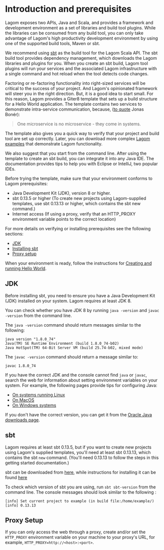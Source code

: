 # Introduction and prerequisites

Lagom exposes two APIs, Java and Scala, and provides a framework and development environment as a set of libraries and build tool plugins. While the libraries can be consumed from any build tool, you can only take advantage of Lagom's high productivity development environment by using one of the supported build tools, Maven or sbt. 

We recommend using [sbt](http://www.scala-sbt.org) as the build tool for the Lagom Scala API. The sbt build tool provides dependency management, which downloads the Lagom libraries and plugins for you. When you create an sbt build, Lagom tool plugins will run your services and the associated Lagom infrastructure with a single command and hot reload when the tool detects code changes.

Factoring or re-factoring functionality into right-sized services will be critical to the success of your project. And Lagom's opinionated framework will steer you in the right direction. But, it is a good idea to start small. For this reason, Lagom provides a Giter8 template that sets up a build structure for a Hello World application. The template contains two services to demonstrate intra-service communication, because, ([to quote](https://twitter.com/jboner/status/699536472442011648) Jonas Bonér):

> One microservice is no microservice - they come in systems.

The template also gives you a quick way to verify that your project and build tool are set up correctly. Later, you can download more complex [Lagom examples](lagom-examples.md) that demonstrate Lagom functionality. 
 
We also suggest that you start from the command line. After using the template to create an sbt build, you can integrate it into any Java IDE. The documentation provides tips to help you with Eclipse or IntelliJ, two popular IDEs. 
 
Before trying the template, make sure that your environment conforms to Lagom prerequisites:

* Java Development Kit (JDK), version 8 or higher. 
* sbt 0.13.5 or higher (To create new projects using Lagom-supplied templates, use sbt 0.13.13 or higher, which contains the sbt new command.)
* Internet access (If using a proxy, verify that an HTTP_PROXY environment variable points to the correct location)

For more details on verifying or installing prerequisites see the following sections:

* [JDK](#jdk)
* [Installing sbt](#sbt)
* [Proxy setup](#proxy-setup)

When your environment is ready, follow the instructions for [Creating and running Hello World](GettingStarted.md).

## JDK

Before installing sbt, you need to ensure you have a Java Development Kit (JDK) installed on your system.  Lagom requires at least JDK 8.

You can check whether you have JDK 8 by running `java -version` and `javac -version` from the command line.

The `java -version` command should return messages similar to the following:

```
java version "1.8.0_74"
Java(TM) SE Runtime Environment (build 1.8.0_74-b02)
Java HotSpot(TM) 64-Bit Server VM (build 25.74-b02, mixed mode)
```
The `javac -version` command should return a message similar to:

```
javac 1.8.0_74
```
If you have the correct JDK and the console cannot find `java` or `javac`, search the web for information about setting environment variables on your system. For example, the following pages provide tips for configuring Java:
* [On systems running Linux](http://stackoverflow.com/questions/33860560/how-to-set-java-environment-variables-using-shell-script)
* [On MacOS](http://osxdaily.com/2015/07/28/set-enviornment-variables-mac-os-x/)
* [On Windows systems](http://stackoverflow.com/questions/1672281/environment-variables-for-java-installation)

If you don't have the correct version, you can get it from the [Oracle Java downloads page](http://www.oracle.com/technetwork/java/javase/downloads/index.html).

## sbt

Lagom requires at least sbt 0.13.5, but if you want to create new projects using Lagom's supplied templates, you'll need at least sbt 0.13.13, which contains the sbt `new` command. (You'll need 0.13.13 to follow the steps in this getting started documentation.)

sbt can be downloaded from [here](http://www.scala-sbt.org/download.html), while instructions for installing it can be found [here](http://www.scala-sbt.org/release/docs/Setup.html)

To check which version of sbt you are using, run `sbt sbt-version` from the command line. The console messages should look similar to the following :

```
[info] Set current project to example (in build file:/home/example/)
[info] 0.13.13
```

## Proxy Setup

If you can only access the web through a proxy, create and/or set the `HTTP_PROXY` environment variable on your machine  to your proxy's URL, for example, `HTTP_PROXY=http://<host>:<port>`.